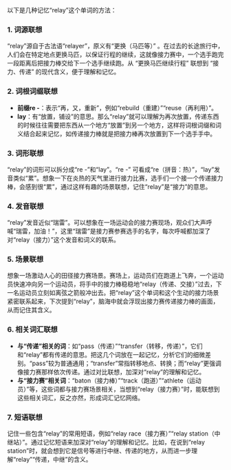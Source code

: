 以下是几种记忆“relay”这个单词的方法：

### 1. 词源联想
“relay”源自于古法语“relayer”，原义有“更换（马匹等）” 。在过去的长途旅行中，人们会在特定地点更换马匹，以保证行程的继续，这就像接力赛中，一个选手跑完一段距离后把接力棒交给下一个选手继续跑。从 “更换马匹继续行程” 联想到 “接力、传递” 的现代含义，便于理解和记忆。

### 2. 词根词缀联想
 - **前缀re -**：表示“再，又，重新”，例如“rebuild（重建）”“reuse（再利用）”。
 - **lay**：有“放置，铺设”的意思。那么“relay”就可以理解为再次放置，传递东西的时候往往需要把东西从一个地方“放置”到另一个地方，这样将词根词缀和词义结合起来记忆，如传递接力棒就是把接力棒再次放置到下一个选手手中。

### 3. 词形联想
“relay”的词形可以拆分成“re -”和“lay”。“re -” 可看成“re（拼音：热）”，“lay”发音类似“累”。想象一下在炎热的天气里进行接力比赛，选手们一个接一个传递接力棒，会感到很“累”，通过这样有趣的场景联想，记住“relay”是“接力”的意思。

### 4. 发音联想
“relay”发音近似“瑞雷”。可以想象在一场运动会的接力赛现场，观众们大声呼喊“瑞雷，加油！”，这里“瑞雷”是接力赛参赛选手的名字，每次呼喊都加深了对“relay（接力）”这个发音和词义的联系。

### 5. 场景联想
想象一场激动人心的田径接力赛场景。赛场上，运动员们在跑道上飞奔，一个运动员快速冲向另一个运动员，将手中的接力棒稳稳地“relay（传递、交接）”过去，下一名运动员立刻如离弦之箭般冲出去。把“relay”这个单词和这个生动的接力场景紧密联系起来，下次提到“relay”，脑海中就会浮现出接力赛传递接力棒的画面，从而记住其含义。

### 6. 相关词汇联想
 - **与“传递”相关的词**：如“pass（传递）”“transfer（转移，传递）”，它们和“relay”都有传递的意思。把这几个词放在一起记忆，分析它们的细微差别。“pass”较为普通通用；“transfer”常指转移地点、转换；而“relay”更强调像接力赛那样依次传递。通过对比联想，加深对“relay”的理解和记忆。
 - **与“接力赛”相关词**：“baton（接力棒）”“track（跑道）”“athlete（运动员）”等，这些词都与接力赛场景相关，当想到“relay（接力赛）”时，能联想到这些相关词汇，反之亦然，形成词汇记忆网络。

### 7. 短语联想
记住一些包含“relay”的常用短语，例如“relay race（接力赛）”“relay station（中继站）”。通过记忆短语来加深对“relay”的理解和记忆。比如，在说到“relay station”时，就会想到它是信号等进行中继、传递的地方，从而进一步理解“relay”“传递，中继”的含义。 